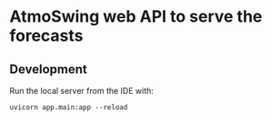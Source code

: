 # AtmoSwing web API to serve the forecasts

## Development

Run the local server from the IDE with: 

    uvicorn app.main:app --reload

